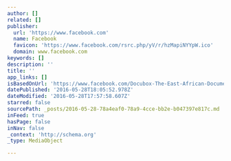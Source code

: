 ```yaml
---
author: []
related: []
publisher:
  url: 'https://www.facebook.com'
  name: Facebook
  favicon: 'https://www.facebook.com/rsrc.php/yV/r/hzMapiNYYpW.ico'
  domain: www.facebook.com
keywords: []
description: ''
title: ''
app_links: []
isBasedOnUrl: 'https://www.facebook.com/Docubox-The-East-African-Documentary-Film-Fund-496134637132705/'
datePublished: '2016-05-28T18:05:52.978Z'
dateModified: '2016-05-28T17:57:58.607Z'
starred: false
sourcePath: _posts/2016-05-28-78a4eaf0-78a9-4cce-bb2e-b047397e817c.md
inFeed: true
hasPage: false
inNav: false
_context: 'http://schema.org'
_type: MediaObject

---
```

